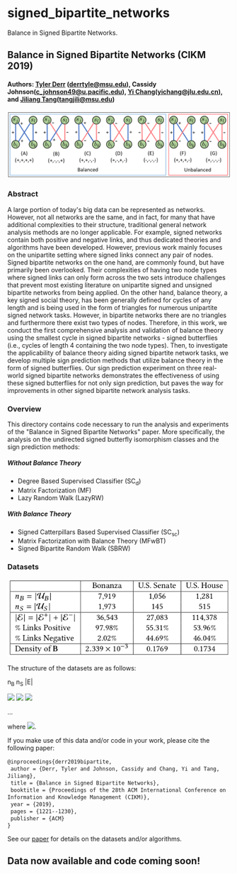 # signed_bipartite_networks
Balance in Signed Bipartite Networks.

## Balance in Signed Bipartite Networks (CIKM 2019)

#### Authors: [Tyler Derr](http://www.TylerDerr.com) (derrtyle@msu.edu), Cassidy Johnson(c_johnson49@u.pacific.edu), [Yi Chang](http://www.yichang-cs.com/)(yichang@jlu.edu.cn), and [Jiliang Tang](http://www.cse.msu.edu/~tangjili)(tangjili@msu.edu)

<div style="text-align:center"><img src ="signed_butterflies.png" ,width=400/></div>

### Abstract

A large portion of today's big data can be represented as networks. However, not all networks are the same, and in fact, for many that have additional complexities to their structure, traditional general network analysis methods are no longer applicable. For example, signed networks contain both positive and negative links, and thus dedicated theories and algorithms have been developed. However, previous work mainly focuses on the unipartite setting where signed links connect any pair of nodes. Signed bipartite networks on the one hand, are commonly found, but have primarily been overlooked. Their complexities of having two node types where signed links can only form across the two sets introduce challenges that prevent most existing literature on unipartite signed and unsigned bipartite networks from being applied. On the other hand, balance theory, a key signed social theory, has been generally defined for cycles of any length and is being used in the form of triangles for numerous unipartite signed network tasks. However, in bipartite networks there are no triangles and furthermore there exist two types of nodes. Therefore, in this work, we conduct the first comprehensive analysis and validation of balance theory using the smallest cycle in signed bipartite networks - signed butterflies (i.e., cycles of length 4 containing the two node types). Then, to investigate the applicability of balance theory aiding signed bipartite network tasks, we develop multiple sign prediction methods that utilize balance theory in the form of signed butterflies. Our sign prediction experiment on three real-world signed bipartite networks demonstrates the effectiveness of using these signed butterflies for not only sign prediction, but paves the way for improvements in other signed bipartite network analysis tasks.



### Overview

This directory contains code necessary to run the analysis and experiments of the "Balance in Signed Bipartite Networks" paper. 
More specifically, the analysis on the undirected signed butterfly isomorphism classes and the sign prediction methods: 

##### Without Balance Theory

* Degree Based Supervised Classifier (SC<sub>d</sub>)
* Matrix Factorization (MF)
* Lazy Random Walk (LazyRW)

##### With Balance Theory

* Signed Catterpillars Based Supervised Classifier (SC<sub>sc</sub>)
* Matrix Factorization with Balance Theory (MFwBT)
* Signed Bipartite Random Walk (SBRW)

### Datasets

<div style="text-align:center"><img src ="signed_bipartite_network_stats.png" ,width=300/></div>

The structure of the datasets are as follows:

n<sub>B</sub> n<sub>S</sub> |E|

<img src="https://render.githubusercontent.com/render/math?math=b_i"> <img src="https://render.githubusercontent.com/render/math?math=s_j"> <img src="https://render.githubusercontent.com/render/math?math={\bf B}_{ij}">

...

where <img src="https://render.githubusercontent.com/render/math?math={\bf B}_{ij} \in \{-1,1\}">. 


If you make use of this data and/or code in your work, please cite the following paper:

    @inproceedings{derr2019bipartite,
     author = {Derr, Tyler and Johnson, Cassidy and Chang, Yi and Tang, Jiliang},
     title = {Balance in Signed Bipartite Networks},
     booktitle = {Proceedings of the 28th ACM International Conference on Information and Knowledge Management (CIKM)},
     year = {2019},
     pages = {1221--1230},
     publisher = {ACM}
    } 

See our [paper](http://www.cse.msu.edu/~derrtyle/papers/cikm2019-signed_bipartite_networks.pdf) for details on the datasets and/or algorithms.

## Data now available and code coming soon!
